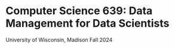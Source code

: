 # Computer Science 639: Data Management for Data Scientists
University of Wisconsin, Madison
Fall 2024
